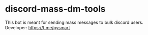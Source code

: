 # discord-mass-dm-tools
This bot is meant for sending mass messages to bulk discord users. Developer: https://t.me/pysmart
